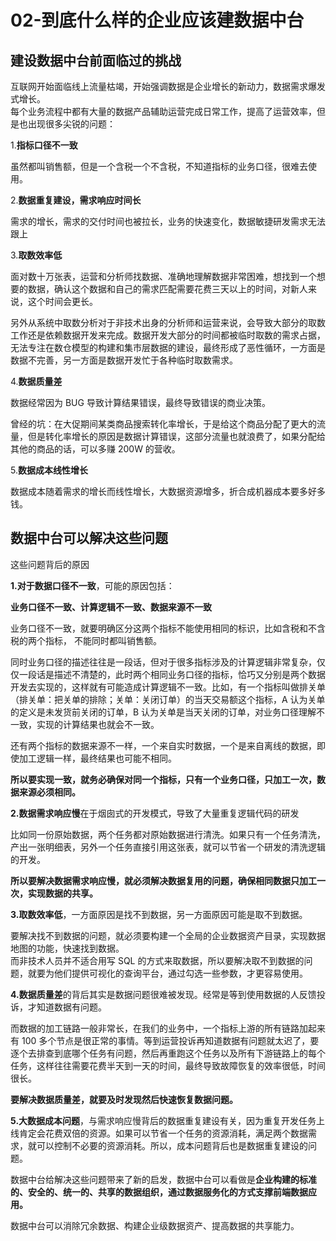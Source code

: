 # 02-到底什么样的企业应该建数据中台

## 建设数据中台前面临过的挑战

互联网开始面临线上流量枯竭，开始强调数据是企业增长的新动力，数据需求爆发式增长。  
每个业务流程中都有大量的数据产品辅助运营完成日常工作，提高了运营效率，但是也出现很多尖锐的问题：

1.**指标口径不一致**

虽然都叫销售额，但是一个含税一个不含税，不知道指标的业务口径，很难去使用。

2.**数据重复建设，需求响应时间长**

需求的增长，需求的交付时间也被拉长，业务的快速变化，数据敏捷研发需求无法跟上

3.**取数效率低**

面对数十万张表，运营和分析师找数据、准确地理解数据非常困难，想找到一个想要的数据，确认这个数据和自己的需求匹配需要花费三天以上的时间，对新人来说，这个时间会更长。

另外从系统中取数分析对于非技术出身的分析师和运营来说，会导致大部分的取数工作还是依赖数据开发来完成。数据开发大部分的时间都被临时取数的需求占据，无法专注在数仓模型的构建和集市层数据的建设，最终形成了恶性循环，一方面是数据不完善，另一方面是数据开发忙于各种临时取数需求。

4.**数据质量差**

数据经常因为 BUG 导致计算结果错误，最终导致错误的商业决策。

曾经的坑：在大促期间某类商品搜索转化率增长，于是给这个商品分配了更大的流量，但是转化率增长的原因是数据计算错误，这部分流量也就浪费了，如果分配给其他的商品的话，可以多赚 200W 的营收。

5.**数据成本线性增长**

数据成本随着需求的增长而线性增长，大数据资源增多，折合成机器成本要多好多钱。

## 数据中台可以解决这些问题

这些问题背后的原因

**1.对于数据口径不一致**，可能的原因包括：

**业务口径不一致、计算逻辑不一致、数据来源不一致**

业务口径不一致，就要明确区分这两个指标不能使用相同的标识，比如含税和不含税的两个指标， 不能同时都叫销售额。

同时业务口径的描述往往是一段话，但对于很多指标涉及的计算逻辑非常复杂，仅仅一段话是描述不清楚的，此时两个相同业务口径的指标，恰巧又分别是两个数据开发去实现的，这样就有可能造成计算逻辑不一致。比如，有一个指标叫做排关单（排关单：把关单的排除；关单：关闭订单）的当天交易额这个指标，A 认为关单的定义是未发货前关闭的订单，B 认为关单是当天关闭的订单，对业务口径理解不一致，实现的计算结果也就会不一致。

还有两个指标的数据来源不一样，一个来自实时数据，一个是来自离线的数据，即使加工逻辑一样，最终结果也可能不相同。

**所以要实现一致，就务必确保对同一个指标，只有一个业务口径，只加工一次，数据来源必须相同。**

**2.数据需求响应慢**在于烟囱式的开发模式，导致了大量重复逻辑代码的研发

比如同一份原始数据，两个任务都对原始数据进行清洗。如果只有一个任务清洗，产出一张明细表，另外一个任务直接引用这张表，就可以节省一个研发的清洗逻辑的开发。

**所以要解决数据需求响应慢，就必须解决数据复用的问题，确保相同数据只加工一次，实现数据的共享。**

**3.取数效率低**，一方面原因是找不到数据，另一方面原因可能是取不到数据。

要解决找不到数据的问题，就必须要构建一个全局的企业数据资产目录，实现数据地图的功能，快速找到数据。  
而非技术人员并不适合用写 SQL 的方式来取数据，所以要解决取不到数据的问题，就要为他们提供可视化的查询平台，通过勾选一些参数，才更容易使用。

**4.数据质量差**的背后其实是数据问题很难被发现。经常是等到使用数据的人反馈投诉，才知道数据有问题。

而数据的加工链路一般非常长，在我们的业务中，一个指标上游的所有链路加起来有 100 多个节点是很正常的事情。等到运营投诉再知道数据有问题就太迟了，要逐个去排查到底哪个任务有问题，然后再重跑这个任务以及所有下游链路上的每个任务，这样往往需要花费半天到一天的时间，最终导致故障恢复的效率很低，时间很长。

**要解决数据质量差，就要及时发现然后快速恢复数据问题。**

**5.大数据成本问题**，与需求响应慢背后的数据重复建设有关，因为重复开发任务上线肯定会花费双倍的资源。如果可以节省一个任务的资源消耗，满足两个数据需求，就可以控制不必要的资源消耗。所以，成本问题背后也是数据重复建设的问题。

数据中台给解决这些问题带来了新的启发，数据中台可以看做是**企业构建的标准的、安全的、统一的、共享的数据组织，通过数据服务化的方式支撑前端数据应用。**

数据中台可以消除冗余数据、构建企业级数据资产、提高数据的共享能力。

